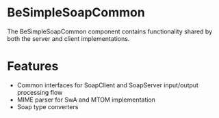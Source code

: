 # BeSimpleSoapCommon

The BeSimpleSoapCommon component contains functionality shared by both the server and client implementations.

# Features

* Common interfaces for SoapClient and SoapServer input/output processing flow
* MIME parser for SwA and MTOM implementation
* Soap type converters
